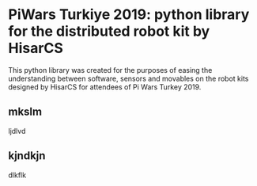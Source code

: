 # PiWars Turkiye 2019: python library for the distributed robot kit by HisarCS

This python library was created for the purposes of easing the understanding between software, sensors and movables on the robot kits designed by HisarCS for attendees of Pi Wars Turkey 2019.

## mkslm

ljdlvd

## kjndkjn

dlkflk
